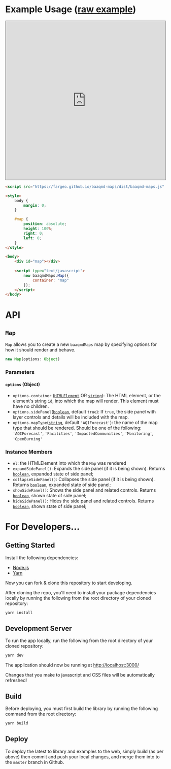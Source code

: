 # Example Usage ([raw example](https://fargeo.github.io/baaqmd-maps/dist/))

<iframe src="https://fargeo.github.io/baaqmd-maps/dist/" width="100%" height="500px;" style="border: 1px solid grey;"></iframe>

```html
<script src="https://fargeo.github.io/baaqmd-maps/dist/baaqmd-maps.js" type="text/javascript"></script>

<style>
    body {
        margin: 0;
    }

    #map {
        position: absolute;
        height: 100%;
        right: 0;
        left: 0;
    }
</style>

<body>
    <div id="map"></div>
    
    <script type="text/javascript">
        new baaqmdMaps.Map({
            container: "map"
        });
    </script>
</body>
```

# API

## `Map`

`Map` allows you to create a new `baaqmdMaps` map by specifying options for how it should render and behave.

```js
new Map(options: Object)
```

### Parameters

#### `options` (Object)

-   `options.container` ([`HTMLElement`](https://developer.mozilla.org/docs/Web/HTML/Element) OR [`string`](https://developer.mozilla.org/docs/Web/JavaScript/Reference/Global_Objects/String)): The HTML element, or the element's string `id`, into which the map will render. This element must have no children.
-   `options.sidePanel`([`boolean`](https://developer.mozilla.org/docs/Web/JavaScript/Reference/Global_Objects/Boolean), default `true`): If `true`, the side panel with layer controls and details will be included with the map.
-   `options.mapType`([`string`](), default `'AQIForecast'`): the name of the map type that should be rendered.  Should be one of the following: `'AQIForecast'`, `'Facilities'`, `'ImpactedCommunities'`, `'Monitoring'`, `'OpenBurning'`

### Instance Members

-   `el`: the HTMLElement into which the `Map` was rendered
-   `expandSidePanel()`: Expands the side panel (if it is being shown). Returns [`boolean`](https://developer.mozilla.org/docs/Web/JavaScript/Reference/Global_Objects/Boolean), expanded state of side panel;
-   `collapseSidePanel()`: Collapses the side panel (if it is being shown). Returns [`boolean`](https://developer.mozilla.org/docs/Web/JavaScript/Reference/Global_Objects/Boolean), expanded state of side panel;
-   `showSidePanel()`:  Shows the side panel and related controls. Returns [`boolean`](https://developer.mozilla.org/docs/Web/JavaScript/Reference/Global_Objects/Boolean), shown state of side panel;
-   `hideSidePanel()`: Hides the side panel and related controls. Returns [`boolean`](https://developer.mozilla.org/docs/Web/JavaScript/Reference/Global_Objects/Boolean), shown state of side panel;

# For Developers...

## Getting Started

Install the following dependencies:

-   [Node.js](https://nodejs.org/)
-   [Yarn](https://yarnpkg.com/en/docs/install)

Now you can fork & clone this repository to start developing.

After cloning the repo, you'll need to install your package dependencies locally by running the following from the root directory of your cloned repository:

```sh
yarn install
```

## Development Server

To run the app locally, run the following from the root directory of your cloned repository:

```sh
yarn dev
```

The application should now be running at <http://localhost:3000/>

Changes that you make to javascript and CSS files will be automatically refreshed!

## Build

Before deploying, you must first build the library by running the following command from the root directory: 

```sh
yarn build
```

## Deploy

To deploy the latest to library and examples to the web, simply build (as per above) then commit and push your local changes, and merge them into to the `master` branch in Github.
